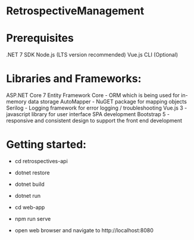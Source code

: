 # RetrospectiveManagement

# Prerequisites

.NET 7 SDK
Node.js (LTS version recommended)
Vue.js CLI (Optional)

# Libraries and Frameworks:

ASP.NET Core 7
Entity Framework Core - ORM which is being used for in-memory data storage
AutoMapper - NuGET package for mapping objects
Serilog - Logging framework for error logging / troubleshooting
Vue.js 3 - javascript library for user interface SPA development
Bootstrap 5 - responsive and consistent design to support the front end development

# Getting started:

- cd retrospectives-api
- dotnet restore
- dotnet build
- dotnet run

- cd web-app
- npm run serve

- open web browser and navigate to http://localhost:8080
